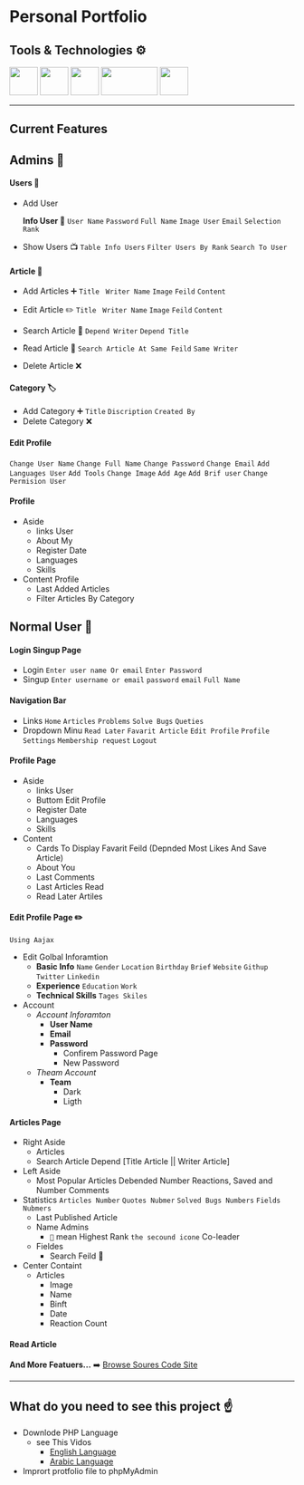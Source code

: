 # Personal Portfolio

## Tools & Technologies :gear:
  <div class="tools-images">
    <img width="50px" height="50px" margin-right="25px" src="https://upload.wikimedia.org/wikipedia/commons/3/31/Webysther_20160423_-_Elephpant.svg" alt="">
    <img width="50px" height="50px" margin-right="25px" src="https://encrypted-tbn0.gstatic.com/images?q=tbn:ANd9GcSnzPq-1GBQiKEBQT5hpPxj8c8gi8-oKI0bng&usqp=CAU" alt="">
    <img width="50px" height="50px" margin-right="25px" src="https://www.w3schools.com/whatis/img_ajax.jpg" alt="">
    <img width="100px" height="50px" margin-right="25px" src="https://i0.wp.com/css-tricks.com/wp-content/uploads/2021/01/html5-css3.jpg?resize=498%2C249&ssl=1" alt="">
    <img width="50px" height="50px" margin-right="25px" src="https://upload.wikimedia.org/wikipedia/commons/thumb/9/99/Unofficial_JavaScript_logo_2.svg/800px-Unofficial_JavaScript_logo_2.svg.png" alt="">
  </div>

---

## Current Features
  ## Admins 👑

  #### Users 👤

  * Add User
  
     **Info User 📅**
        `User Name` `Password` `Full Name` `Image User` `Email` `Selection Rank`
  * Show Users 📺
      `Table Info Users` `Filter Users By Rank` `Search To User`

  #### Article 📰

   * Add Articles :heavy_plus_sign:
        `Title ` `Writer Name`  `Image` `Feild` `Content`

   * Edit Article :pencil2:
      `Title ` `Writer Name`  `Image` `Feild` `Content`
   * Search Article 🔎
      `Depend Writer` `Depend Title`
   * ٌRead Article :scroll:
    `Search Article At Same Feild` `Same Writer`
  * Delete Article :x:

  #### Category 🏷️
    
  * Add Category :heavy_plus_sign:
    `Title` `Discription` `Created By`
  * Delete Category :x:

  #### Edit Profile
  
  `Change User Name` `Change Full Name` `Change Password` `Change Email` `Add Languages User` `Add Tools`
  `Change Image` `Add Age` `Add Brif user` `Change Permision User`

  #### Profile

  * Aside
    - links User
    - About My
    - Register Date
    - Languages
    - Skills
  * Content Profile
    - Last Added Articles
    - Filter Articles By Category 
  
  ## Normal User 👤

  #### Login Singup Page

  * Login 
    `Enter user name Or email` `Enter Password`
  * Singup
    `Enter username or email` `password` `email` `Full Name`
  
  #### Navigation Bar
  * Links 
    `Home` `Articles` `Problems` `Solve Bugs` `Queties`
  * Dropdown Minu
    `Read Later` `Favarit Article` `Edit Profile` `Profile` `Settings` `Membership request` `Logout`


  #### Profile Page
  * Aside
    - links User
    - Buttom Edit Profile
    - Register Date
    - Languages
    - Skills
  * Content 
    * Cards To Display Favarit Feild (Depnded Most Likes And Save Article)
    * About You
    * Last Comments
    * Last Articles Read
    * Read Later Artiles

  #### Edit Profile Page :pencil2:
    Using Aajax 
  * Edit Golbal Inforamtion
    - **Basic Info**
        `Name` `Gender` `Location` `Birthday` `Brief` `Website` `Githup` `Twitter` `Linkedin`
    - **Experience**
      `Education` `Work`
    - **Technical Skills**
      `Tages Skiles`
  * Account 
    - *Account Inforamton*
      - **User Name**
      - **Email**
      - **Password**
        - Confirem Password Page
        - New Password
    - *Theam Account*
       - **Team**
          - Dark 
          - Ligth
  #### Articles Page
  * Right Aside 
      - Articles
      - Search Article Depend [Title Article || Writer Article]
  * Left Aside
      - Most Popular Articles
        Debended Number Reactions, Saved and Number Comments
  * Statistics
    `Articles Number`  `Quotes Nubmer`  `Solved Bugs Numbers` `Fields Nubmers`
    * Last Published Article
    * Name Admins
      - `👑` mean Highest Rank `the secound icone` Co-leader
    * Fieldes
      - Search Feild 🔎
  * Center Containt
    - Articles
      - Image
      - Name 
      - Binft
      - Date
      - Reaction Count
  #### Read Article
  


**And More Featuers...** ➡️ <a href="https://github.com/Feras-BarahmehPortfolio" >Browse Soures Code Site</a>

---

## What do you need to see this project ☝️

- Downlode PHP Language
  - see This Vidos
    - [English Language](https://www.youtube.com/watch?v=_TDiZWoiewk&t=1s)
    - [Arabic Language](https://www.youtube.com/watch?v=79MQ7j06IOM&t=337s)
- Imprort protfolio file to phpMyAdmin

